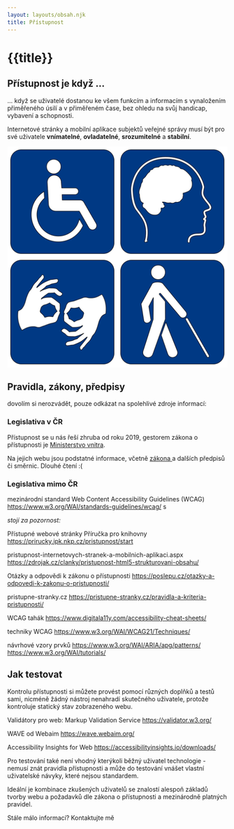 ```yaml
---
layout: layouts/obsah.njk
title: Přístupnost
---
```


<main class="main ">
    <h1>{{title}}</h1>


<div class="d-flex" >

<div>

## Přístupnost je když ...
 ... když se uživatelé dostanou ke všem funkcím a informacím s vynaložením přiměřeného úsilí a v přiměřeném čase, bez ohledu na svůj handicap, vybavení a schopnosti.

 Internetové stránky a mobilní aplikace subjektů veřejné správy musí být pro své uživatele **vnímatelné**, **ovladatelné**, **srozumitelné** a **stabilní**.


</div>

 <div class="img-left">
 
 ![ilustrační obr](/images/accsbl.png)
 </div>
</div>


## Pravidla, zákony, předpisy
dovolím si nerozvádět, pouze odkázat na spolehlivé zdroje informací:

### Legislativa v ČR

Přístupnost se u nás řeší zhruba od roku 2019, gestorem zákona o přístupnosti je <a href="https://www.mvcr.cz/clanek/pristupnost-internetovych-stranek-a-mobilnich-aplikaci.aspx" target="_blank" aria-label="nová stránka">Ministerstvo vnitra</a>.

Na jejich webu jsou podstatné informace, včetně <a href="https://www.mvcr.cz/clanek/pristupnost-internetovych-stranek-a-mobilnich-aplikaci.aspx?q=Y2hudW09Ng%3d%3d" target="_blank" aria-label="nová stránka"> zákona </a>a dalších předpisů či směrnic. Dlouhé čtení :(


### Legislativa mimo ČR

mezinárodní standard Web Content Accessibility Guidelines (WCAG)
https://www.w3.org/WAI/standards-guidelines/wcag/
s

*stojí za pozornost:*

Přístupné webové stránky
Příručka pro knihovny
https://prirucky.ipk.nkp.cz/pristupnost/start

pristupnost-internetovych-stranek-a-mobilnich-aplikaci.aspx
https://zdrojak.cz/clanky/pristupnost-html5-strukturovani-obsahu/


Otázky a odpovědi k zákonu o přístupnosti
https://poslepu.cz/otazky-a-odpovedi-k-zakonu-o-pristupnosti/



pristupne-stranky.cz
https://pristupne-stranky.cz/pravidla-a-kriteria-pristupnosti/



WCAG tahák
https://www.digitala11y.com/accessibility-cheat-sheets/

techniky WCAG
https://www.w3.org/WAI/WCAG21/Techniques/

návrhové vzory prvků
https://www.w3.org/WAI/ARIA/apg/patterns/
https://www.w3.org/WAI/tutorials/


## Jak testovat

Kontrolu přístupnosti si můžete provést pomocí různých doplňků a testů sami, nicméně žádný nástroj nenahradí skutečného uživatele, protože kontroluje statický stav zobrazeného webu. 

Validátory pro web:
Markup Validation Service
https://validator.w3.org/

WAVE od Webaim
https://wave.webaim.org/

Accessibility Insights for Web
https://accessibilityinsights.io/downloads/



Pro testování také není vhodný kterýkoli běžný uživatel technologie - nemusí znát pravidla přístupnosti a může do testování vnášet vlastní uživatelské návyky, které nejsou standardem. 

Ideální je kombinace zkušených uživatelů se znalostí alespoň základů tvorby webu a požadavků dle zákona o přístupnosti a mezinárodně platných pravidel.

Stále málo informací? 
Kontaktujte mě



</main>